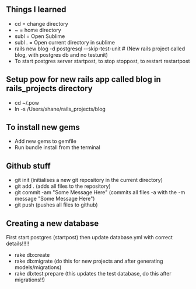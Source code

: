## Things I learned
* cd = change directory
* ~ = home directory
* subl = Open Sublime
* subl . = Open current directory in sublime
* rails new blog -d postgresql --skip-test-unit # (New rails project called blog, with postgres db and no testunit)
* To start postgres server startpost, to stop stoppost, to restart restartpost

## Setup pow for new rails app called blog in rails_projects directory
* cd ~/.pow
* ln -s /Users/shane/rails_projects/blog

## To install new gems
* Add new gems to gemfile
* Run bundle install from the terminal

## Github stuff
* git init (initialises a new git repository in the current directory)
* git add . (adds all files to the repository)
* git commit -am "Some Message Here" (commits all files -a with the -m message "Some Message Here")
* git push (pushes all files to github)

## Creating a new database
First start postgres (startpost) then update database.yml with correct details!!!!!
* rake db:create
* rake db:migrate (do this for new projects and after generating models/migrations)
* rake db:test:prepare (this updates the test database, do this after migrations!!)